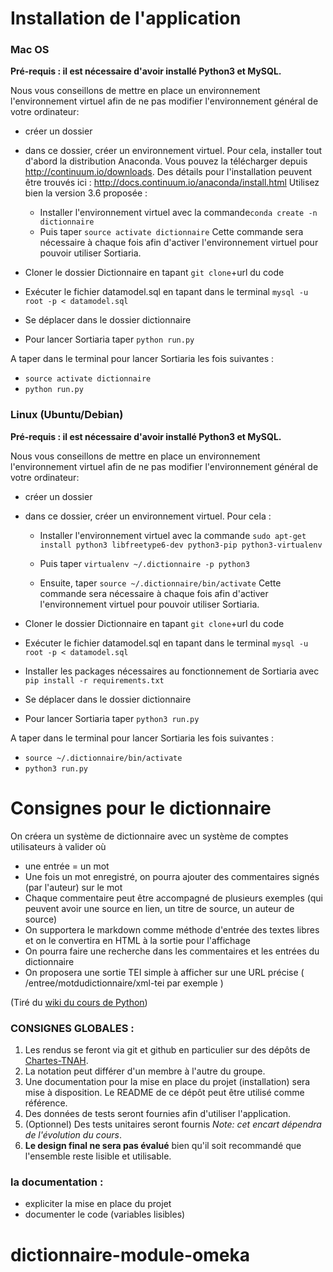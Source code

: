 # Installation de l'application

### Mac OS

**Pré-requis : il est nécessaire d'avoir installé Python3 et MySQL.**

Nous vous conseillons de mettre en place un environnement l'environnement virtuel afin de ne pas modifier l'environnement général de votre ordinateur:
* créer un dossier
* dans ce dossier, créer un environnement virtuel. Pour cela, installer tout d'abord la distribution Anaconda. Vous pouvez la télécharger depuis http://continuum.io/downloads.  Des détails pour l'installation peuvent être trouvés ici : http://docs.continuum.io/anaconda/install.html Utilisez bien la version 3.6 proposée :

  * Installer l'environnement virtuel avec la commande`conda create -n dictionnaire`
  * Puis taper `source activate dictionnaire`
Cette commande sera nécessaire à chaque fois afin d'activer l'environnement virtuel pour pouvoir utiliser Sortiaria.
* Cloner le dossier Dictionnaire en tapant `git clone`+url du code
* Exécuter le fichier datamodel.sql en tapant dans le terminal `mysql -u root -p < datamodel.sql`
* Se déplacer dans le dossier dictionnaire
* Pour lancer Sortiaria taper `python run.py`

A taper dans le terminal pour lancer Sortiaria les fois suivantes :
* `source activate dictionnaire`
* `python run.py`


### Linux (Ubuntu/Debian)

**Pré-requis : il est nécessaire d'avoir installé Python3 et MySQL.**

Nous vous conseillons de mettre en place un environnement l'environnement virtuel afin de ne pas modifier l'environnement général de votre ordinateur:
* créer un dossier
* dans ce dossier, créer un environnement virtuel. Pour cela :

  * Installer l'environnement virtuel avec la commande `sudo apt-get install python3 libfreetype6-dev python3-pip python3-virtualenv`

  * Puis taper `virtualenv ~/.dictionnaire -p python3`
  * Ensuite, taper `source ~/.dictionnaire/bin/activate`
Cette commande sera nécessaire à chaque fois afin d'activer l'environnement virtuel pour pouvoir utiliser Sortiaria.
* Cloner le dossier Dictionnaire en tapant `git clone`+url du code
* Exécuter le fichier datamodel.sql en tapant dans le terminal `mysql -u root -p < datamodel.sql`
* Installer les packages nécessaires au fonctionnement de Sortiaria avec `pip install -r requirements.txt`
* Se déplacer dans le dossier dictionnaire
* Pour lancer Sortiaria taper `python3 run.py`

A taper dans le terminal pour lancer Sortiaria les fois suivantes :
* `source ~/.dictionnaire/bin/activate`
* `python3 run.py`




# Consignes pour le dictionnaire

On créera un système de dictionnaire avec un système de comptes utilisateurs à valider où
- une entrée = un mot
- Une fois un mot enregistré, on pourra ajouter des commentaires signés (par l'auteur) sur le mot
- Chaque commentaire peut être accompagné de plusieurs exemples (qui peuvent avoir une source en lien, un titre de source, un auteur de source)
- On supportera le markdown comme méthode d'entrée des textes libres et on le convertira en HTML à la sortie pour l'affichage
- On pourra faire une recherche dans les commentaires et les entrées du dictionnaire
- On proposera une sortie TEI simple à afficher sur une URL précise ( /entree/motdudictionnaire/xml-tei par exemple )

(Tiré du [wiki du cours de Python](https://github.com/PonteIneptique/cours-python/wiki/2017-2018---Devoirs))

### CONSIGNES GLOBALES :

1. Les rendus se feront via git et github en particulier sur des dépôts de [Chartes-TNAH](https://github.com/Chartes-TNAH).
2. La notation peut différer d'un membre à l'autre du groupe.
3. Une documentation pour la mise en place du projet (installation) sera mise à disposition. Le README de ce dépôt peut être utilisé comme référence.
4. Des données de tests seront fournies afin d'utiliser l'application.
5. (Optionnel) Des tests unitaires seront fournis *Note: cet encart dépendra de l'évolution du cours*.
6. **Le design final ne sera pas évalué** bien qu'il soit recommandé que l'ensemble reste lisible et utilisable.


### la documentation :
- expliciter la mise en place du projet
- documenter le code (variables lisibles)
# dictionnaire-module-omeka
